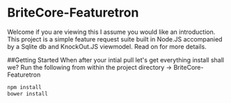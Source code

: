 # BriteCore-Featuretron

Welcome if you are viewing this I assume you would like an introduction. This project is a simple feature request suite built in Node.JS accompanied by a Sqlite db and KnockOut.JS viewmodel. Read on for more details. 

##Getting Started
When after your intial pull let's get everything install shall we?
Run the following from within the project directory 
-> BriteCore-Featuretron
```javascript
npm install 
bower install 
```
